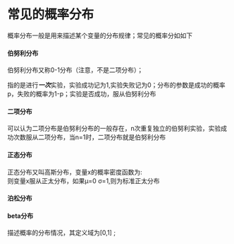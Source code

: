 常见的概率分布
====

概率分布一般是用来描述某个变量的分布规律；常见的概率分如如下

#### 伯努利分布 ####
伯努利分布又称0-1分布（注意，不是二项分布）；

指的是进行***一次***实验，实验成功记为1,实验失败记为0；分布的参数是成功的概率p，失败的概率为1-p；实验是否成功，服从伯努利分布

#### 二项分布 ####
可以认为二项分布是伯努利分布的一般存在，n次重复独立的伯努利实验，实验成功次数服从二项分布，当n=1时，二项分布就是伯努利分布

#### 正态分布 ####
正态分布又叫高斯分布，变量x的概率密度函数为:
<br>则变量x服从正太分布，如果μ=0 σ=1,则为标准正太分布

#### 泊松分布 ####

#### beta分布 ####
描述概率的分布情况，其定义域为\[0,1\] ; 

